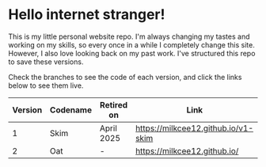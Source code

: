 # Hello internet stranger!

This is my little personal website repo. I'm always changing my tastes and working on my skills, so every once in a while I completely change this site. However, I also love looking back on my past work. I've structured this repo to save these versions. 

Check the branches to see the code of each version, and click the links below to see them live.

| Version | Codename | Retired on | Link |
| -| - | - | - |
| 1 | Skim | April 2025 | https://milkcee12.github.io/v1-skim |
| 2 | Oat | - | https://milkcee12.github.io/
